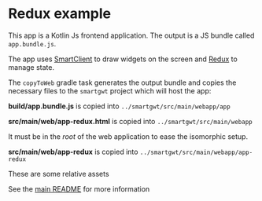 # Redux example

This app is a Kotlin Js frontend application. The output is a JS bundle called `app.bundle.js`.

The app uses [SmartClient][1] to draw widgets on the screen and [Redux][2] to manage state.

The `copyToWeb` gradle task generates the output bundle and copies the necessary files to the `smartgwt` project which will host the app:

**build/app.bundle.js** is copied into `../smartgwt/src/main/webapp/app`

**src/main/web/app-redux.html** is copied into `../smartgwt/src/main/webapp`

It must be in the _root_ of the web application to ease the isomorphic setup.

**src/main/web/app-redux** is copied into `../smartgwt/src/main/webapp/app-redux`

These are some relative assets

See the [main README](../README.MD) for more information

[1]: https://www.isomorphic.com
[2]: https://redux.js.org/
 